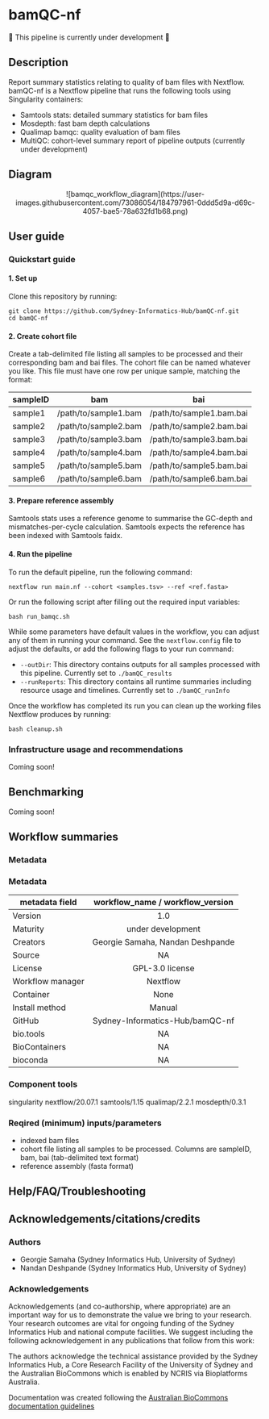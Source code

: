 # bamQC-nf

:wrench: This pipeline is currently under development :wrench:

## Description 

Report summary statistics relating to quality of bam files with Nextflow. bamQC-nf is a Nextflow pipeline that runs the following tools using Singularity containers:
* Samtools stats: detailed summary statistics for bam files
* Mosdepth: fast bam depth calculations 
* Qualimap bamqc: quality evaluation of bam files
* MultiQC: cohort-level summary report of pipeline outputs (currently under development)

## Diagram

<p align="center"> 
![bamqc_workflow_diagram](https://user-images.githubusercontent.com/73086054/184797961-0ddd5d9a-d69c-4057-bae5-78a632fd1b68.png)
</p> 

## User guide
### Quickstart guide

#### 1. Set up 

Clone this repository by running:

```
git clone https://github.com/Sydney-Informatics-Hub/bamQC-nf.git
cd bamQC-nf
```

#### 2. Create cohort file 

Create a tab-delimited file listing all samples to be processed and their corresponding bam and bai files. The cohort file can be named whatever you like. This file must have one row per unique sample, matching the format: 

|sampleID |bam                   |bai                        |
|---------|----------------------|---------------------------|
|sample1  |/path/to/sample1.bam  | /path/to/sample1.bam.bai  |
|sample2  |/path/to/sample2.bam  | /path/to/sample2.bam.bai  |
|sample3  |/path/to/sample3.bam  | /path/to/sample3.bam.bai  |
|sample4  |/path/to/sample4.bam  | /path/to/sample4.bam.bai  |
|sample5  |/path/to/sample5.bam  | /path/to/sample5.bam.bai  |
|sample6  |/path/to/sample6.bam  | /path/to/sample6.bam.bai  |

#### 3. Prepare reference assembly 

Samtools stats uses a reference genome to summarise the GC-depth and mismatches-per-cycle calculation. Samtools expects the reference has been indexed with Samtools faidx. 

#### 4. Run the pipeline

To run the default pipeline, run the following command:   

```
nextflow run main.nf --cohort <samples.tsv> --ref <ref.fasta> 
```

Or run the following script after filling out the required input variables:  

```
bash run_bamqc.sh
```

While some parameters have default values in the workflow, you can adjust any of them in running your command. See the `nextflow.config` file to adjust the defaults, or add the following flags to your run command:
* `--outDir`: This directory contains outputs for all samples processed with this pipeline. Currently set to `./bamQC_results`
* `--runReports`: This directory contains all runtime summaries including resource usage and timelines. Currently set to `./bamQC_runInfo`

Once the workflow has completed its run you can clean up the working files Nextflow produces by running:

```
bash cleanup.sh
```

### Infrastructure usage and recommendations
Coming soon! 

## Benchmarking
Coming soon! 

## Workflow summaries 
### Metadata

### Metadata 
|metadata field     | workflow_name / workflow_version  |
|-------------------|:---------------------------------:|
|Version            | 1.0                               |
|Maturity           | under development                 |
|Creators           | Georgie Samaha, Nandan Deshpande  |
|Source             | NA                                |
|License            | GPL-3.0 license                   |
|Workflow manager   | Nextflow                          |
|Container          | None                              |
|Install method     | Manual                            |
|GitHub             | Sydney-Informatics-Hub/bamQC-nf   |
|bio.tools          | NA                                |
|BioContainers      | NA                                | 
|bioconda           | NA                                |

### Component tools

singularity
nextflow/20.07.1
samtools/1.15
qualimap/2.2.1
mosdepth/0.3.1

### Reqired (minimum) inputs/parameters

* indexed bam files
* cohort file listing all samples to be processed. Columns are sampleID, bam, bai (tab-delimited text format)
* reference assembly (fasta format)

## Help/FAQ/Troubleshooting

## Acknowledgements/citations/credits
### Authors 
- Georgie Samaha (Sydney Informatics Hub, University of Sydney)   
- Nandan Deshpande (Sydney Informatics Hub, University of Sydney)

### Acknowledgements 
Acknowledgements (and co-authorship, where appropriate) are an important way for us to demonstrate the value we bring to your research. Your research outcomes are vital for ongoing funding of the Sydney Informatics Hub and national compute facilities. We suggest including the following acknowledgement in any publications that follow from this work:  

The authors acknowledge the technical assistance provided by the Sydney Informatics Hub, a Core Research Facility of the University of Sydney and the Australian BioCommons which is enabled by NCRIS via Bioplatforms Australia.  

Documentation was created following the [Australian BioCommons documentation guidelines](https://github.com/AustralianBioCommons/doc_guidelines)  
